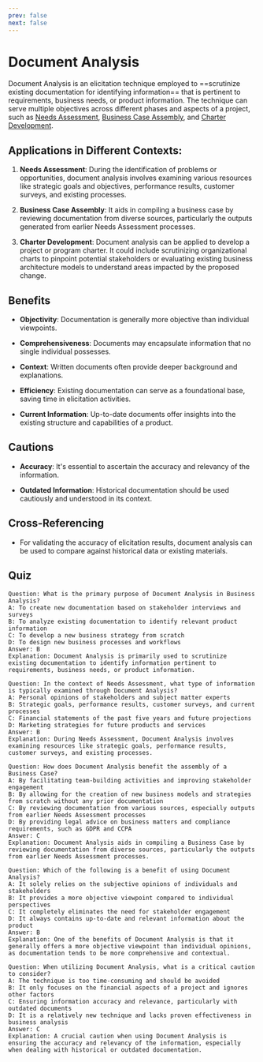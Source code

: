 ```yaml
---
prev: false
next: false
---
```


# Document Analysis

Document Analysis is an elicitation technique employed to ==scrutinize existing documentation for identifying information== that is pertinent to requirements, business needs, or product information. The technique can serve multiple objectives across different phases and aspects of a project, such as [Needs Assessment](/content/gist/business-analysis/knowledge-areas/needs-assessment.md), [Business Case Assembly](/content/gist/business-analysis/knowledge-areas/needs-assessment.md#assemble-business-case), and [Charter Development](/content/gist/business-analysis/knowledge-areas/needs-assessment.md#support-charter-development).

## Applications in Different Contexts:

1. **Needs Assessment**: During the identification of problems or opportunities, document analysis involves examining various resources like strategic goals and objectives, performance results, customer surveys, and existing processes.

2. **Business Case Assembly**: It aids in compiling a business case by reviewing documentation from diverse sources, particularly the outputs generated from earlier Needs Assessment processes.

3. **Charter Development**: Document analysis can be applied to develop a project or program charter. It could include scrutinizing organizational charts to pinpoint potential stakeholders or evaluating existing business architecture models to understand areas impacted by the proposed change.

## Benefits

- **Objectivity**: Documentation is generally more objective than individual viewpoints.

- **Comprehensiveness**: Documents may encapsulate information that no single individual possesses.

- **Context**: Written documents often provide deeper background and explanations.

- **Efficiency**: Existing documentation can serve as a foundational base, saving time in elicitation activities.

- **Current Information**: Up-to-date documents offer insights into the existing structure and capabilities of a product.

## Cautions

- **Accuracy**: It's essential to ascertain the accuracy and relevancy of the information.

- **Outdated Information**: Historical documentation should be used cautiously and understood in its context.

## Cross-Referencing

- For validating the accuracy of elicitation results, document analysis can be used to compare against historical data or existing materials.

## Quiz

```quiz
Question: What is the primary purpose of Document Analysis in Business Analysis?
A: To create new documentation based on stakeholder interviews and surveys
B: To analyze existing documentation to identify relevant product information
C: To develop a new business strategy from scratch
D: To design new business processes and workflows
Answer: B
Explanation: Document Analysis is primarily used to scrutinize existing documentation to identify information pertinent to requirements, business needs, or product information.

Question: In the context of Needs Assessment, what type of information is typically examined through Document Analysis?
A: Personal opinions of stakeholders and subject matter experts
B: Strategic goals, performance results, customer surveys, and current processes
C: Financial statements of the past five years and future projections
D: Marketing strategies for future products and services
Answer: B
Explanation: During Needs Assessment, Document Analysis involves examining resources like strategic goals, performance results, customer surveys, and existing processes.

Question: How does Document Analysis benefit the assembly of a Business Case?
A: By facilitating team-building activities and improving stakeholder engagement
B: By allowing for the creation of new business models and strategies from scratch without any prior documentation
C: By reviewing documentation from various sources, especially outputs from earlier Needs Assessment processes
D: By providing legal advice on business matters and compliance requirements, such as GDPR and CCPA
Answer: C
Explanation: Document Analysis aids in compiling a Business Case by reviewing documentation from diverse sources, particularly the outputs from earlier Needs Assessment processes.

Question: Which of the following is a benefit of using Document Analysis?
A: It solely relies on the subjective opinions of individuals and stakeholders
B: It provides a more objective viewpoint compared to individual perspectives
C: It completely eliminates the need for stakeholder engagement
D: It always contains up-to-date and relevant information about the product
Answer: B
Explanation: One of the benefits of Document Analysis is that it generally offers a more objective viewpoint than individual opinions, as documentation tends to be more comprehensive and contextual.

Question: When utilizing Document Analysis, what is a critical caution to consider?
A: The technique is too time-consuming and should be avoided
B: It only focuses on the financial aspects of a project and ignores other factors
C: Ensuring information accuracy and relevance, particularly with outdated documents
D: It is a relatively new technique and lacks proven effectiveness in business analysis
Answer: C
Explanation: A crucial caution when using Document Analysis is ensuring the accuracy and relevancy of the information, especially when dealing with historical or outdated documentation.
```
